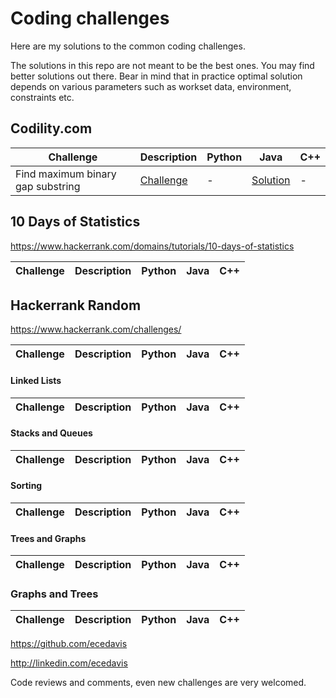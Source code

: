 # Coding challenges
Here are my solutions to the common coding challenges. 

The solutions in this repo are not meant to be the best ones. You may find better solutions out there. Bear in mind that in practice optimal solution depends on various parameters such as workset data, environment, constraints etc.

## Codility.com 
| Challenge  | Description  |  Python | Java | C++ |
|---|---|---|---|---|
|Find maximum binary gap substring | [Challenge](https://app.codility.com/programmers/lessons/1-iterations/binary_gap/) | - | [Solution](https://github.com/ecedavis/CodingChallenges/blob/master/BinaryGap.java) | - |




## 10 Days of Statistics
https://www.hackerrank.com/domains/tutorials/10-days-of-statistics

| Challenge  | Description  |  Python | Java | C++
|---|---|---|---|---




## Hackerrank Random

https://www.hackerrank.com/challenges/

| Challenge  | Description  |  Python | Java | C++
|---|---|---|---|---



#### Linked Lists

| Challenge  | Description  |  Python | Java | C++ |
|---|---|---|---|---



#### Stacks and Queues

| Challenge  | Description  |  Python | Java | C++
|---|---|---|---|---




#### Sorting

| Challenge  | Description  |  Python | Java | C++
|---|---|---|---|---




#### Trees and Graphs

| Challenge  | Description  |  Python | Java | C++
|---|---|---|---|---




### Graphs and Trees

| Challenge  | Description  |  Python | Java | C++
|---|---|---|---|---




https://github.com/ecedavis

http://linkedin.com/ecedavis

Code reviews and comments, even new challenges are very welcomed.
